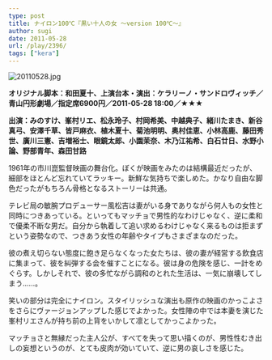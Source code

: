 ```yaml
---
type: post
title: ナイロン100℃『黒い十人の女 〜version 100℃〜』
author: sugi
date: 2011-05-28
url: /play/2396/
tags: ["kera"]
---
```

<img alt="20110528.jpg" src="/images/play/20110528.jpg" class="alignleft" />

**オリジナル脚本：和田夏十、上演台本・演出：ケラリーノ・サンドロヴィッチ／青山円形劇場／指定席6900円／2011-05-28 18:00／★★★**

**出演：みのすけ、峯村リエ、松永玲子、村岡希美、中越典子、緒川たまき、新谷真弓、安澤千草、皆戸麻衣、植木夏十、菊池明明、奥村佳恵、小林高鹿、藤田秀世、廣川三憲、吉増裕士、眼鏡太郎、小園茉奈、木乃江祐希、白石廿日、水野小論、野部青年、森田甘路**

1961年の市川崑監督映画の舞台化。ぼくが映画をみたのは結構最近だったが、細部をほとんど忘れていてラッキー。新鮮な気持ちで楽しめた。かなり自由な脚色だったがもちろん骨格となるストーリーは共通。

テレビ局の敏腕プロデューサー風松吉は妻がいる身でありながら何人もの女性と同時につきあっている。といってもマッチョで男性的なわけじゃなく、逆に柔和で優柔不断な男だ。自分から執着して追い求めるわけじゃなく来るものは拒まずという姿勢なので、つきあう女性の年齢やタイプもさまざまなのだった。

彼の煮え切らない態度に飽き足らなくなった女たちは、彼の妻が経営する飲食店に集まって、彼を糾弾する会を催すことになる。彼は身の危険を感じ、一計をめぐらす。しかしそれで、彼の多忙ながら調和のとれた生活は、一気に崩壊してしまう......。

笑いの部分は完全にナイロン。スタイリッシュな演出も原作の映画のかっこよさをさらにヴァージョンアップした感じでよかった。女性陣の中では本妻を演じた峯村リエさんが持ち前の上背をいかして凛としてかっこよかった。

マッチョさと無縁だった主人公が、すべてを失って思い描くのが、男性性むき出しの妄想というのが、とても皮肉が効いていて、逆に男の哀しさを感じた。

